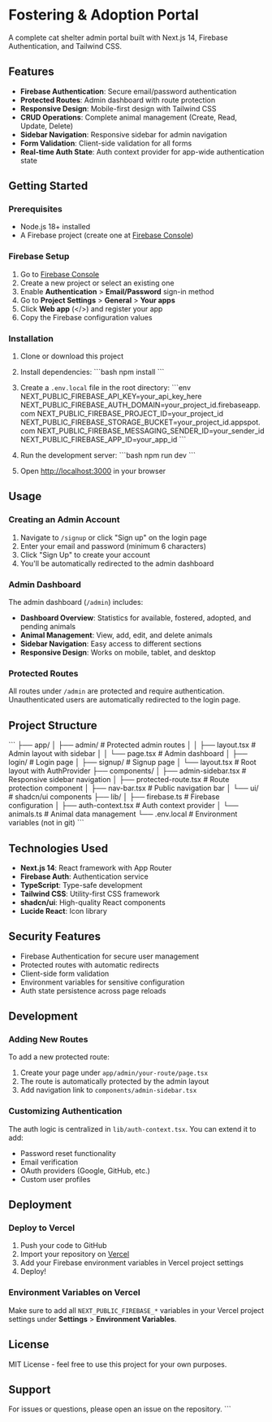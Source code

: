 # Fostering & Adoption Portal

A complete cat shelter admin portal built with Next.js 14, Firebase Authentication, and Tailwind CSS.

## Features

- **Firebase Authentication**: Secure email/password authentication
- **Protected Routes**: Admin dashboard with route protection
- **Responsive Design**: Mobile-first design with Tailwind CSS
- **CRUD Operations**: Complete animal management (Create, Read, Update, Delete)
- **Sidebar Navigation**: Responsive sidebar for admin navigation
- **Form Validation**: Client-side validation for all forms
- **Real-time Auth State**: Auth context provider for app-wide authentication state

## Getting Started

### Prerequisites

- Node.js 18+ installed
- A Firebase project (create one at [Firebase Console](https://console.firebase.google.com/))

### Firebase Setup

1. Go to [Firebase Console](https://console.firebase.google.com/)
2. Create a new project or select an existing one
3. Enable **Authentication** > **Email/Password** sign-in method
4. Go to **Project Settings** > **General** > **Your apps**
5. Click **Web app** (</>) and register your app
6. Copy the Firebase configuration values

### Installation

1. Clone or download this project

2. Install dependencies:
\`\`\`bash
npm install
\`\`\`

3. Create a `.env.local` file in the root directory:
\`\`\`env
NEXT_PUBLIC_FIREBASE_API_KEY=your_api_key_here
NEXT_PUBLIC_FIREBASE_AUTH_DOMAIN=your_project_id.firebaseapp.com
NEXT_PUBLIC_FIREBASE_PROJECT_ID=your_project_id
NEXT_PUBLIC_FIREBASE_STORAGE_BUCKET=your_project_id.appspot.com
NEXT_PUBLIC_FIREBASE_MESSAGING_SENDER_ID=your_sender_id
NEXT_PUBLIC_FIREBASE_APP_ID=your_app_id
\`\`\`

4. Run the development server:
\`\`\`bash
npm run dev
\`\`\`

5. Open [http://localhost:3000](http://localhost:3000) in your browser

## Usage

### Creating an Admin Account

1. Navigate to `/signup` or click "Sign up" on the login page
2. Enter your email and password (minimum 6 characters)
3. Click "Sign Up" to create your account
4. You'll be automatically redirected to the admin dashboard

### Admin Dashboard

The admin dashboard (`/admin`) includes:

- **Dashboard Overview**: Statistics for available, fostered, adopted, and pending animals
- **Animal Management**: View, add, edit, and delete animals
- **Sidebar Navigation**: Easy access to different sections
- **Responsive Design**: Works on mobile, tablet, and desktop

### Protected Routes

All routes under `/admin` are protected and require authentication. Unauthenticated users are automatically redirected to the login page.

## Project Structure

\`\`\`
├── app/
│   ├── admin/           # Protected admin routes
│   │   ├── layout.tsx   # Admin layout with sidebar
│   │   └── page.tsx     # Admin dashboard
│   ├── login/           # Login page
│   ├── signup/          # Signup page
│   └── layout.tsx       # Root layout with AuthProvider
├── components/
│   ├── admin-sidebar.tsx        # Responsive sidebar navigation
│   ├── protected-route.tsx      # Route protection component
│   ├── nav-bar.tsx              # Public navigation bar
│   └── ui/                      # shadcn/ui components
├── lib/
│   ├── firebase.ts              # Firebase configuration
│   ├── auth-context.tsx         # Auth context provider
│   └── animals.ts               # Animal data management
└── .env.local                   # Environment variables (not in git)
\`\`\`

## Technologies Used

- **Next.js 14**: React framework with App Router
- **Firebase Auth**: Authentication service
- **TypeScript**: Type-safe development
- **Tailwind CSS**: Utility-first CSS framework
- **shadcn/ui**: High-quality React components
- **Lucide React**: Icon library

## Security Features

- Firebase Authentication for secure user management
- Protected routes with automatic redirects
- Client-side form validation
- Environment variables for sensitive configuration
- Auth state persistence across page reloads

## Development

### Adding New Routes

To add a new protected route:

1. Create your page under `app/admin/your-route/page.tsx`
2. The route is automatically protected by the admin layout
3. Add navigation link to `components/admin-sidebar.tsx`

### Customizing Authentication

The auth logic is centralized in `lib/auth-context.tsx`. You can extend it to add:
- Password reset functionality
- Email verification
- OAuth providers (Google, GitHub, etc.)
- Custom user profiles

## Deployment

### Deploy to Vercel

1. Push your code to GitHub
2. Import your repository on [Vercel](https://vercel.com)
3. Add your Firebase environment variables in Vercel project settings
4. Deploy!

### Environment Variables on Vercel

Make sure to add all `NEXT_PUBLIC_FIREBASE_*` variables in your Vercel project settings under **Settings** > **Environment Variables**.

## License

MIT License - feel free to use this project for your own purposes.

## Support

For issues or questions, please open an issue on the repository.
\`\`\`

```tsx file="" isHidden
